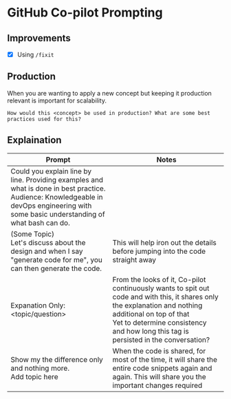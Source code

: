 # GitHub Co-pilot Prompting

## Improvements 
- [x] Using `/fixit`

## Production
When you are wanting to apply a new concept but keeping it production relevant is important for scalability.

`How would this <concept> be used in production? What are some best practices used for this?`


## Explaination

| Prompt | Notes |
| --- | --- |
| Could you explain line by line. Providing examples and what is done in best practice. <br> Audience: Knowledgeable in devOps engineering with some basic understanding of what bash can do. | | 
| (Some Topic) <br> Let's discuss about the design and when I say "generate code for me", you can then generate the code. | This will help iron out the details before jumping into the code straight away| 
| Expanation Only: <topic/question> | From the looks of it, Co-pilot continuously wants to spit out code and with this, it shares only the explanation and nothing additional on top of that <br> Yet to determine consistency and how long this tag is persisted in the conversation? | 
| Show my the difference only and nothing more. <br> Add topic here | When the code is shared, for most of the time, it will share the entire code snippets again and again. This will share you the important changes required | 
